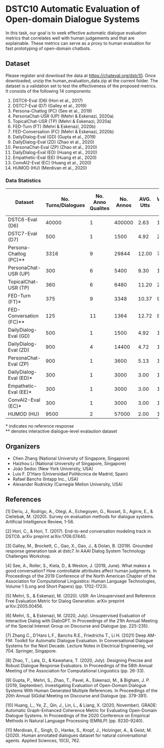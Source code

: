 # DSTC10 Automatic Evaluation of Open-domain Dialogue Systems

In this task, our goal is to seek effective automatic dialogue evaluation metrics that correlates well with human judgements and that are explainable. These metrics can serve as a proxy to human evaluation for fast prototyping of open-domain chatbots.

## Dataset
Please register and download the data at https://chateval.org/dstc10. Once downloaded, unzip the human_evaluation_data.zip at the current folder. The dataset is a validation set to test the effectiveness of the proposed metrics. It consists of the following 14 components:

1. DSTC6-Eval (D6) (Hori et al., 2017)
2. DSTC7-Eval (D7) (Galley et al., 2019)
3. Persona-Chatlog (PC) (See et al., 2019)
4. PersonaChat-USR (UP) (Mehri & Eskenazi, 2020a)
5. TopicalChat-USR (TP) (Mehri & Eskenazi, 2020a)
6. FED-Turn (FT) (Mehri & Eskenazi, 2020b)
7. FED-Conversation (FC) (Mehri & Eskenazi, 2020b)
8. DailyDialog-Eval (GD) (Gupta et al., 2019)
9. DailyDialog-Eval (ZD) (Zhao et al., 2020)
10. PersonaChat-Eval (ZP) (Zhao et al., 2020)
11. DailyDialog-Eval (ED) (Huang et al., 2020)
12. Empathetic-Eval (EE) (Huang et al., 2020)
13. ConvAI2-Eval (EC)  (Huang et al., 2020)
14. HUMOD (HU) (Merdivan et al., 2020)

### Data Statistics

| Dataset                | No. Turns/Dialogues  |    No. Anno Qualites       |      No. Annos          |     AVG. Utts          |     AVG. Words per Utts          |          
|----------------------- |-------------------   |----------------------------|-------------------------|------------------------|----------------------------------|
| DSTC6-Eval (D6)        | 40000                |    1                       |      400000             |     2.63               |     12.36                        |
| DSTC7-Eval (D7)        | 500                  |    1                       |      1500               |     4.92               |     20.18                        |
| Persona-Chatlog (PC)** | 3316                 |    9                       |      29844              |     12.00              |     7.59                         |
| PersonaChat-USR (UP)   | 300                  |    6                       |      5400               |     9.30               |     11.87                        |
| TopicalChat-USR (TP)   | 360                  |    6                       |      6480               |     11.20              |     23.14                        |
| FED-Turn (FT)*         | 375                  |    9                       |      3348               |     10.37              |     9.70                         |
| FED-Conversation (FC)**| 125                  |    11                      |      1364               |     12.72              |     8.70                         |
| DailyDialog-Eval (GD)  | 500                  |    1                       |      1500               |     4.92               |     12.36                        |
| DailyDialog-Eval (ZD)  | 900                  |    4                       |      14400              |     4.72               |     13.39                        |
| PersonaChat-Eval (ZP)  | 900                  |    1                       |      3600               |     5.13               |     12.77                        |
| DailyDialog-Eval (ED)* | 300                  |    1                       |      3000               |     3.00               |     12.25                        |
| Empathetic-Eval (EE)*  | 300                  |    1                       |      3000               |     3.00               |     14.86                        |
| ConvAI2-Eval (EC)*     | 300                  |    1                       |      3000               |     3.00               |     11.89                        |
| HUMOD (HU)             | 9500                 |    2                       |      57000              |     2.00               |     14.51                        |

\* indicates no reference response <br />
\*\* denotes interactive dialogue-level evalaution dataset 

## Organizers
- Chen Zhang (National University of Singapore, Singapore)
- Haizhou Li (National University of Singapore, Singapore)
- João Sedoc (New York University, USA)
- Luis F. D'Haro (Universidad Politécnica de Madrid, Spain)
- Rafael Banchs (Intapp Inc., USA)
- Alexander Rudnicky (Carnegie Mellon University, USA)

## References
  <p>[1] Deriu, J., Rodrigo, A., Otegi, A., Echegoyen, G., Rosset, S., Agirre, E., & Cieliebak, M. (2020). Survey on evaluation methods for dialogue systems. Artificial Intelligence Review, 1-56.</p>
  <p>[2] Hori, C., & Hori, T. (2017). End-to-end conversation modeling track in DSTC6. arXiv preprint arXiv:1706.07440.</p>
  <p>[3] Galley, M., Brockett, C., Gao, X., Gao, J., & Dolan, B. (2019). Grounded response generation task at dstc7. In AAAI Dialog System Technology Challenges Workshop.</p>
  <p>[4] See, A., Roller, S., Kiela, D., & Weston, J. (2019, June). What makes a good conversation? How controllable attributes affect human judgments. In Proceedings of the 2019 Conference of the North American Chapter of the Association for Computational Linguistics: Human Language Technologies, Volume 1 (Long and Short Papers) (pp. 1702-1723).</p>
  <p>[5] Mehri, S., & Eskenazi, M. (2020). USR: An Unsupervised and Reference Free Evaluation Metric for Dialog Generation. arXiv preprint arXiv:2005.00456.</p>
  <p>[6] Mehri, S., & Eskenazi, M. (2020, July). Unsupervised Evaluation of Interactive Dialog with DialoGPT. In Proceedings of the 21th Annual Meeting of the Special Interest Group on Discourse and Dialogue (pp. 225-235).</p>
  <p>[7] Zhang C., D’Haro L.F., Banchs R.E., Friedrichs T., Li H. (2021) Deep AM-FM: Toolkit for Automatic Dialogue Evaluation. In Conversational Dialogue Systems for the Next Decade. Lecture Notes in Electrical Engineering, vol 704. Springer, Singapore.</p>
  <p>[8] Zhao, T., Lala, D., & Kawahara, T. (2020, July). Designing Precise and Robust Dialogue Response Evaluators. In Proceedings of the 58th Annual Meeting of the Association for Computational Linguistics (pp. 26-33).</p>
  <p>[9] Gupta, P., Mehri, S., Zhao, T., Pavel, A., Eskenazi, M., & Bigham, J. P. (2019, September). Investigating Evaluation of Open-Domain Dialogue Systems With Human Generated Multiple References. In Proceedings of the 20th Annual SIGdial Meeting on Discourse and Dialogue (pp. 379-391).</p>
  <p>[10] Huang, L., Ye, Z., Qin, J., Lin, L., & Liang, X. (2020, November). GRADE: Automatic Graph-Enhanced Coherence Metric for Evaluating Open-Domain Dialogue Systems. In Proceedings of the 2020 Conference on Empirical Methods in Natural Language Processing (EMNLP) (pp. 9230-9240).</p>
  <p>[11] Merdivan, E., Singh, D., Hanke, S., Kropf, J., Holzinger, A., & Geist, M. (2020). Human annotated dialogues dataset for natural conversational agents. Applied Sciences, 10(3), 762.</p>
  <p>&nbsp;</p>
